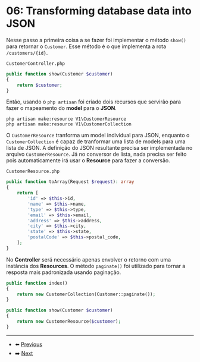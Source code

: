 # 06: Transforming database data into JSON

Nesse passo a primeira coisa a se fazer foi implementar o método `show()` para retornar o `Customer`. Esse método é o que implementa a rota `/customers/{id}`.

`CustomerController.php`
```php
public function show(Customer $customer)
{
    return $customer;
}
```

Então, usando o `php artisan` foi criado dois recursos que servirão para fazer o mapeamento do **model** para o **JSON**. 

```
php artisan make:resource V1\CustomerResource
php artisan make:resource V1\CustomerCollection
```

O `CustomerResource` tranforma um model individual para JSON, enquanto o `CustomerCollection` é capaz de tranformar uma lista de models para uma lista de JSON. A definição do JSON resultante precisa ser implementada no arquivo `CustomerResource`. Já no conversor de lista, nada precisa ser feito pois automaticamente irá usar o **Resource** para fazer a conversão.

`CustomerResource.php`
```php
public function toArray(Request $request): array
{
    return [
        'id' => $this->id,
        'name' => $this->name,
        'type' => $this->type,
        'email' => $this->email,
        'address' => $this->address,
        'city' => $this->city,
        'state' => $this->state,
        'postalCode' => $this->postal_code,
    ];
}
```

No **Controller** será necessário apenas envolver o retorno com uma instância dos **Resources**. O método `paginate()` foi utilizado para tornar a resposta mais padronizada usando paginação.

```php
public function index()
{
    return new CustomerCollection(Customer::paginate());
}

public function show(Customer $customer)
{
    return new CustomerResource($customer);
}
```

---

- :arrow_left: [Previous](05-versioning-and-defining-routes.md)
- :arrow_right: [Next](/README.md)
